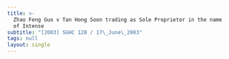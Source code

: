 ```yaml
---
title: >-
  Zhao Feng Guo v Tan Hong Soon trading as Sole Proprietor in the name and style
  of Intense
subtitle: "[2003] SGHC 128 / 17\_June\_2003"
tags: null
layout: single
---
```


